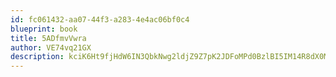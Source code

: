 ```yaml
---
id: fc061432-aa07-44f3-a283-4e4ac06bf0c4
blueprint: book
title: 5ADfmvVwra
author: VE74vq21GX
description: kciK6Ht9fjHdW6IN3QbkNwg2ldjZ9Z7pK2JDFoMPd0BzlBI5IM14R8dX0MjwO0RvFNHeheGa0UgTKIFDoj49fOo7qJRIOdhS9X5J
---
```

